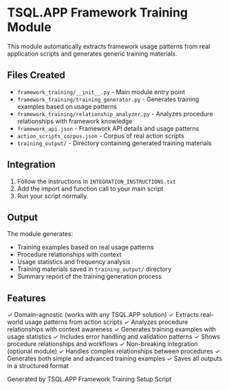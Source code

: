 # TSQL.APP Framework Training Module

This module automatically extracts framework usage patterns from real application scripts and generates generic training materials.

## Files Created

- `framework_training/__init__.py` - Main module entry point
- `framework_training/training_generator.py` - Generates training examples based on usage patterns
- `framework_training/relationship_analyzer.py` - Analyzes procedure relationships with framework knowledge
- `framework_api.json` - Framework API details and usage patterns
- `action_scripts_corpus.json` - Corpus of real action scripts
- `training_output/` - Directory containing generated training materials

## Integration

1. Follow the instructions in `INTEGRATION_INSTRUCTIONS.txt`
2. Add the import and function call to your main script
3. Run your script normally

## Output

The module generates:

- Training examples based on real usage patterns
- Procedure relationships with context
- Usage statistics and frequency analysis
- Training materials saved in `training_output/` directory
- Summary report of the training generation process

## Features

✓ Domain-agnostic (works with any TSQL.APP solution)
✓ Extracts real-world usage patterns from action scripts
✓ Analyzes procedure relationships with context awareness
✓ Generates training examples with usage statistics
✓ Includes error handling and validation patterns
✓ Shows procedure relationships and workflows
✓ Non-breaking integration (optional module)
✓ Handles complex relationships between procedures
✓ Generates both simple and advanced training examples
✓ Saves all outputs in a structured format

Generated by TSQL.APP Framework Training Setup Script
